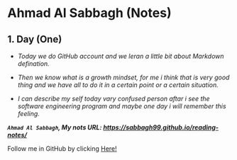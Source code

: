 # **Ahmad Al Sabbagh (Notes)**
## 1. Day (One)



* *Today we do GitHub account and we leran a little bit about Markdown defination.*

* *Then we know what is a growth mindset, for me i think that is very good thing and we have all to do it in a certain point or a certain situation.*

* *I can describe my self today vary confused person aftar i see the software engineering program and maybe one day i will remember this feeling.*

***`Ahmad Al Sabbagh`, My nots URL: https://sabbagh99.github.io/reading-notes/***

Follow me in GitHub by clicking [Here!](https://github.com/sabbagh99)
